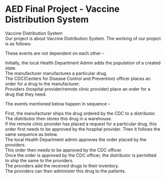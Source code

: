 # AED Final Project - Vaccine Distribution System

Vaccine Distribution System<br />
Our project is about Vaccine Distribution System. The working of our project is as follows:<br />

These events are not dependent on each other – <br />

Initially, the local Health Department Admin adds the population of a created state.<br />
The manufacturer manufactures a particular drug.<br />
The CDC(Centers for Disease Control and Prevention) officer places an order for a drug to the manufacturer.<br />
Providers (hospital provider/remote clinic provider) place an order for a drug that they need.<br />

The events mentioned below happen in sequence – <br />

First, the manufacturer ships the drug ordered by the CDC to a distributor.<br />
The distributor then stores this drug in a warehouse.<br />
If the remote clinic provider has placed a request for a particular drug, this order first needs to be approved by the hospital provider. Then it follows the same sequence as below.<br />
The local Health Department admin approves the order placed by the providers.<br />
This order then needs to be approved by the CDC officer.<br />
Once the order is approved by the CDC officer, the distributor is permitted to ship the same to the providers.<br />
The providers add the received drugs to their inventory.<br />
The providers can then administer this drug to the patients.
